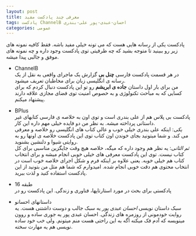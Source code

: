 ```yaml
---
layout: post
title: معرفی چند پادکست مفید
tags: پادکست ChannelB احسان-عبدی-پور علی-بندری
categories: عمومی
---
```

پادکست یکی از رسانه هایی هست که می تونه خیلی مفید باشه.
 فقط کافیه نمونه های زیر رو ببینید تا متوجه بشید که چه ظرفیتی توی پادکست وجود داره
  و چه نمونه های موفق و جالبی پیدا میشه.

- ChannelB  
در هر قسمت پادکست فارسی **چنل بی** گزارش یک ماجرای واقعی به نقل از یک رسانه ی انگلیسی زبان برای مخاطبان تعریف میشود.  
من برای بار اول داستان **جاده ی ابریشم** رو تو این پادکست دنبال کردم که برای کسایی که به مباحث تکنولوژی و به خصوص امنیت توی فضای مجازی علاقه دارند پیشنهاد میکنم.

- BPlus  
پادکست بی پلاس هم از علی بندری است و توی اون به خلاصه ی فارسی کتابهای غیر داستانی پرداخته میشه.
به نظر من دو فایده خیلی مهم داره این کار.  
 *یکی*: اینکه علی بندری خیلی خوب و عالی کتاب های انگلیسی رو خلاصه و معرفی می کند.
 و شما میتونید بجای خوندن اون کتاب توی این پادکست خلاصه ی اونها رو به روایتی شیوا و دلنشین بشنوید.   
 *ثم الثانی*:
 یه نظر هم وجود داره که میگه، خلاصه هیچ وقت جایگزین مناسبی برای کل کتاب نیست.
 توی این پادکست معرفی های خیلی خوبی انجام میشه و برای انتخاب کتاب هم خیلی خوبه. یعنی علاوه بر اینکه فرم و شکل اجرای خلاصه خوب است در 
 انتخاب محتوی هم دقت خوبی انجام شده. امیدوارم که شما هم مثل من بتونید از این پادکست استفاده کنید و لذت ببرید.
  
- طبقه 16   
پادکستی برای بحث در مورد استارتاپها، فناوری و زندگی. این پادکست رو در 

- داستانهای احسانو    
سبک داستان نویسی _احسان عبدی پور_ یه سبک جالب و دوست داشتنی هست. یه روایت خودمونی از روزمره های زندگی. احسان عبدی پور یه جوری ساده و 
روون مینویسه که آدم فک میکنه اگه به این راحتی هست منم میتونم. ولی خب خود ساده نویسی هم یه مهارت سخته.   
